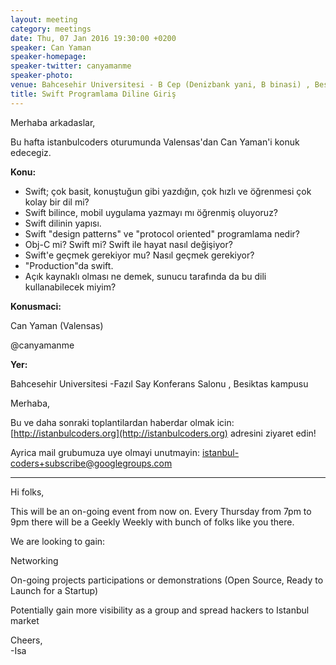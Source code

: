```yaml
---
layout: meeting
category: meetings
date: Thu, 07 Jan 2016 19:30:00 +0200
speaker: Can Yaman
speaker-homepage: 
speaker-twitter: canyamanme
speaker-photo: 
venue: Bahcesehir Universitesi - B Cep (Denizbank yani, B binasi) , Besiktas kampusu 
title: Swift Programlama Diline Giriş
---
```

Merhaba arkadaslar,

Bu hafta istanbulcoders oturumunda Valensas'dan Can Yaman'i konuk edecegiz.

**Konu:**

* Swift; çok basit, konuştuğun gibi yazdığın, çok hızlı ve öğrenmesi çok kolay bir dil mi?
* Swift bilince, mobil uygulama yazmayı mı öğrenmiş oluyoruz?
* Swift dilinin yapısı.
* Swift "design patterns" ve "protocol oriented" programlama nedir?
* Obj-C mi? Swift mi? Swift ile hayat nasıl değişiyor?
* Swift'e geçmek gerekiyor mu? Nasıl geçmek gerekiyor?
* "Production"da swift.
* Açık kaynaklı olması ne demek, sunucu tarafında da bu dili kullanabilecek miyim?

**Konusmaci:**

Can Yaman (Valensas)

@canyamanme

**Yer:**

Bahcesehir Universitesi -Fazıl Say Konferans Salonu , Besiktas kampusu

Merhaba,

Bu ve daha sonraki toplantilardan haberdar olmak icin: [](http://istanbulcoders.org/)[http://istanbulcoders.org](http://istanbulcoders.org) adresini ziyaret edin!

Ayrica mail grubumuza uye olmayi unutmayin: <a>istanbul-coders+subscribe@googlegroups.com</a>

----

Hi folks,

This will be an on-going event from now on. Every Thursday from 7pm to 9pm there will be a Geekly Weekly with bunch of folks like you there.

We are looking to gain:

Networking

On-going projects participations or demonstrations (Open Source, Ready to Launch for a Startup)

Potentially gain more visibility as a group and spread hackers to Istanbul market

Cheers,  
-Isa
